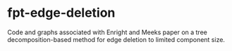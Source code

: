 # fpt-edge-deletion
Code and graphs associated with Enright and Meeks paper on a tree decomposition-based method for edge deletion to limited component size.
